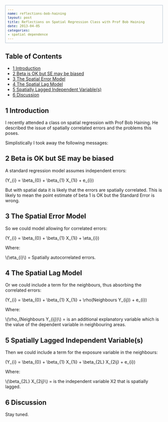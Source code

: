 ```yaml
--- 
name: reflections-bob-haining
layout: post
title: Reflections on Spatial Regression Class with Prof Bob Haining
date: 2013-04-05
categories: 
- spatial dependence
---
```

<head>
<title>Reflections on a class with Prof Bob Haining</title>
<meta http-equiv="Content-Type" content="text/html;charset=utf-8"/>
<meta name="title" content="Reflections on a class with Prof Bob Haining"/>
<meta name="generator" content="Org-mode"/>
<meta name="generated" content="2013-04-05"/>
<meta name="author" content="ivan hanigan"/>
<meta name="description" content=""/>
<meta name="keywords" content=""/>
<style type="text/css">
 <!--/*--><![CDATA[/*><!--*/
  html { font-family: Times, serif; font-size: 12pt; }
  .title  { text-align: center; }
  .todo   { color: red; }
  .done   { color: green; }
  .tag    { background-color: #add8e6; font-weight:normal }
  .target { }
  .timestamp { color: #bebebe; }
  .timestamp-kwd { color: #5f9ea0; }
  .right  {margin-left:auto; margin-right:0px;  text-align:right;}
  .left   {margin-left:0px;  margin-right:auto; text-align:left;}
  .center {margin-left:auto; margin-right:auto; text-align:center;}
  p.verse { margin-left: 3% }
  pre {
	border: 1pt solid #AEBDCC;
	background-color: #F3F5F7;
	padding: 5pt;
	font-family: courier, monospace;
        font-size: 90%;
        overflow:auto;
  }
  table { border-collapse: collapse; }
  td, th { vertical-align: top;  }
  th.right  { text-align:center;  }
  th.left   { text-align:center;   }
  th.center { text-align:center; }
  td.right  { text-align:right;  }
  td.left   { text-align:left;   }
  td.center { text-align:center; }
  dt { font-weight: bold; }
  div.figure { padding: 0.5em; }
  div.figure p { text-align: center; }
  div.inlinetask {
    padding:10px;
    border:2px solid gray;
    margin:10px;
    background: #ffffcc;
  }
  textarea { overflow-x: auto; }
  .linenr { font-size:smaller }
  .code-highlighted {background-color:#ffff00;}
  .org-info-js_info-navigation { border-style:none; }
  #org-info-js_console-label { font-size:10px; font-weight:bold;
                               white-space:nowrap; }
  .org-info-js_search-highlight {background-color:#ffff00; color:#000000;
                                 font-weight:bold; }
  /*]]>*/-->
</style>
<script type="text/javascript">
<!--/*--><![CDATA[/*><!--*/
 function CodeHighlightOn(elem, id)
 {
   var target = document.getElementById(id);
   if(null != target) {
     elem.cacheClassElem = elem.className;
     elem.cacheClassTarget = target.className;
     target.className = "code-highlighted";
     elem.className   = "code-highlighted";
   }
 }
 function CodeHighlightOff(elem, id)
 {
   var target = document.getElementById(id);
   if(elem.cacheClassElem)
     elem.className = elem.cacheClassElem;
   if(elem.cacheClassTarget)
     target.className = elem.cacheClassTarget;
 }
/*]]>*///-->
</script>
<script type="text/javascript" src="http://orgmode.org/mathjax/MathJax.js">
<!--/*--><![CDATA[/*><!--*/
    MathJax.Hub.Config({
        // Only one of the two following lines, depending on user settings
        // First allows browser-native MathML display, second forces HTML/CSS
        //  config: ["MMLorHTML.js"], jax: ["input/TeX"],
            jax: ["input/TeX", "output/HTML-CSS"],
        extensions: ["tex2jax.js","TeX/AMSmath.js","TeX/AMSsymbols.js",
                     "TeX/noUndefined.js"],
        tex2jax: {
            inlineMath: [ ["\\(","\\)"] ],
            displayMath: [ ['$$','$$'], ["\\[","\\]"], ["\\begin{displaymath}","\\end{displaymath}"] ],
            skipTags: ["script","noscript","style","textarea","pre","code"],
            ignoreClass: "tex2jax_ignore",
            processEscapes: false,
            processEnvironments: true,
            preview: "TeX"
        },
        showProcessingMessages: true,
        displayAlign: "center",
        displayIndent: "2em",

        "HTML-CSS": {
             scale: 100,
             availableFonts: ["STIX","TeX"],
             preferredFont: "TeX",
             webFont: "TeX",
             imageFont: "TeX",
             showMathMenu: true,
        },
        MMLorHTML: {
             prefer: {
                 MSIE:    "MML",
                 Firefox: "MML",
                 Opera:   "HTML",
                 other:   "HTML"
             }
        }
    });
/*]]>*///-->
</script>
</head>
<body>

<div id="preamble">

</div>

<div id="content">



<div id="table-of-contents">
<h2>Table of Contents</h2>
<div id="text-table-of-contents">
<ul>
<li><a href="#sec-1">1 Introduction</a></li>
<li><a href="#sec-2">2 Beta is OK but SE may be biased</a></li>
<li><a href="#sec-3">3 The Spatial Error Model</a></li>
<li><a href="#sec-4">4 The Spatial Lag Model</a></li>
<li><a href="#sec-5">5 Spatially Lagged Independent Variable(s)</a></li>
<li><a href="#sec-6">6 Discussion</a></li>
</ul>
</div>
</div>

<div id="outline-container-1" class="outline-2">
<h2 id="sec-1"><span class="section-number-2">1</span> Introduction</h2>
<div class="outline-text-2" id="text-1">

<p>I recently attended a class on spatial regression with Prof Bob Haining.  
He described the issue of spatially correlated errors and the problems this poses.
</p>
<p>
Simplistically I took away the following messages:
</p>
</div>

</div>

<div id="outline-container-2" class="outline-2">
<h2 id="sec-2"><span class="section-number-2">2</span> Beta is OK but SE may be biased</h2>
<div class="outline-text-2" id="text-2">


<p>
A standard regression model assumes independent errors:
</p>


\(Y_{i} = \beta_{0} + \beta_{1} X_{1i} + e_{i}\)

<p>
But with spatial data it is likely that the errors are spatially correlated.  
This is likely to mean the point estimate of beta 1 is OK but the Standard Error is wrong.
</p>
</div>

</div>

<div id="outline-container-3" class="outline-2">
<h2 id="sec-3"><span class="section-number-2">3</span> The Spatial Error Model</h2>
<div class="outline-text-2" id="text-3">

<p>So we could model allowing for correlated errors:
</p>


\(Y_{i} = \beta_{0} + \beta_{1} X_{1i} + \eta_{i}\)

<p>
Where:
</p>
<p>
\(\eta_{i}\) = Spatially autocorrelated errors.
</p>
</div>

</div>

<div id="outline-container-4" class="outline-2">
<h2 id="sec-4"><span class="section-number-2">4</span> The Spatial Lag Model</h2>
<div class="outline-text-2" id="text-4">

<p>Or we could include a term for the neighbours, thus absorbing the correlated errors:
</p>


\(Y_{i} = \beta_{0} + \beta_{1} X_{1i} + \rho(Neighbours Y_{ij}) + e_{i}\)

<p>
Where:
</p>
<p>
\(\rho_(Neighbours Y_{ij})\) = is an additional explanatory variable which is the value of the dependent variable in neighbouring areas. 
</p>
</div>

</div>

<div id="outline-container-5" class="outline-2">
<h2 id="sec-5"><span class="section-number-2">5</span> Spatially Lagged Independent Variable(s)</h2>
<div class="outline-text-2" id="text-5">

<p>Then we could include a term for the exposure variable in the neighbours:
</p>


\(Y_{i} = \beta_{0} + \beta_{1} X_{1i} + \beta_{2L} X_{2ij} + e_{i}\)

<p>
Where:
</p>
<p>
\(\beta_{2L} X_{2ij}\) = is the independent variable X2 that is spatially lagged.
</p>
</div>

</div>

<div id="outline-container-6" class="outline-2">
<h2 id="sec-6"><span class="section-number-2">6</span> Discussion</h2>
<div class="outline-text-2" id="text-6">


<p>
Stay tuned.
</p>
</div>
</div>
</div>

</body>
